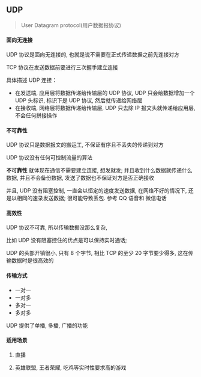 ## UDP
> User Datagram protocol(用户数据报协议)


#### 面向无连接

UDP 协议是面向无连接的, 也就是说不需要在正式传递数据之前先连接对方

TCP 协议在发送数据前要进行三次握手建立连接

具体描述 UDP 连接：
- 在发送端, 应用层将数据传递给传输层的 UDP 协议, UDP 只会给数据增加一个 UDP 头标识,
标识下是 UDP 协议, 然后就传递给网络层
- 在接收端, 网络层将数据传递给传输层, UDP 只去除 IP 报文头就传递给应用层, 不会任何拼接操作


#### 不可靠性

UDP 协议只是数据报文的搬运工, 不保证有序且不丢失的传递到对方

UDP 协议没有任何可控制流量的算法

**不可靠性** 就体现在通信不需要建立连接, 想发就发;
并且收到什么数据就传递什么数据, 并且不会备份数据, 发送了数据也不保证对方是否正确接收

并且, UDP 没有阻塞控制, 一直会以恒定的速度发送数据, 在网络不好的情况下, 还是以相同的速录发送数据;
很可能导致丢包.
参考 QQ 语音和 微信电话

#### 高效性

UDP 协议不可靠, 所以传输数据没那么复杂, 

比如 UDP 没有阻塞控住的优点是可以保持实时通话;

UDP 的头部开销很小, 只有 8 个字节, 相比 TCP 的至少 20 字节要少得多, 这在传输数据时是很高效的

#### 传输方式

- 一对一
- 一对多
- 多对一
- 多对多

UDP 提供了单播, 多播, 广播的功能

#### 适用场景

1. 直播

2. 英雄联盟, 王者荣耀, 吃鸡等实时性要求高的游戏
